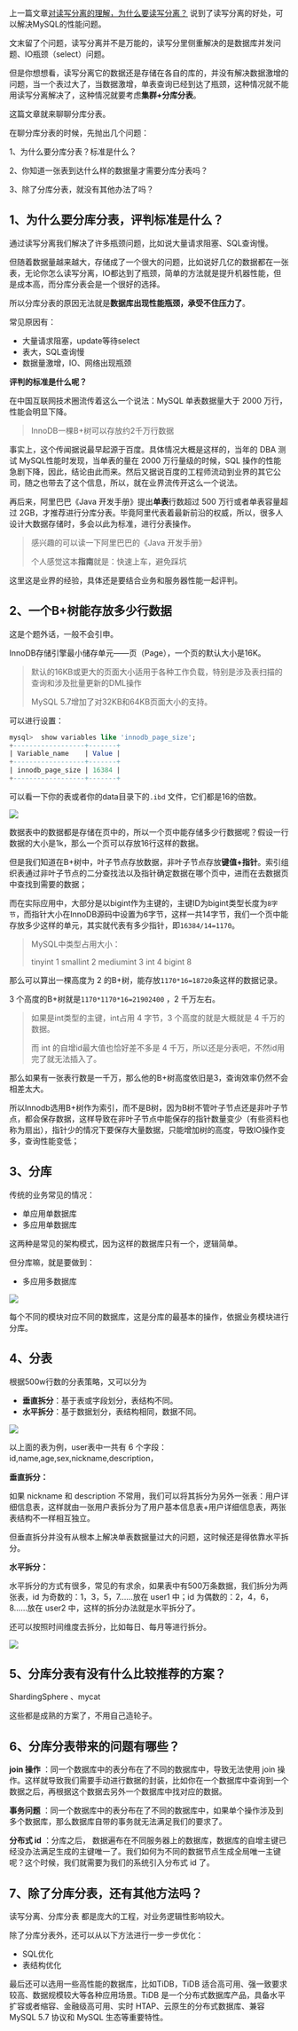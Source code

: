 上一篇文章[对读写分离的理解，为什么要读写分离？](articles\项目深度\对读写分离的理解，为什么要读写分离？.md) 说到了读写分离的好处，可以解决MySQL的性能问题。

文末留了个问题，读写分离并不是万能的，读写分里侧重解决的是数据库并发问题、IO瓶颈（select）问题。

但是你想想看，读写分离它的数据还是存储在各自的库的，并没有解决数据激增的问题，当一个表过大了，当数据激增，单表查询已经到达了瓶颈，这种情况就不能用读写分离解决了，这种情况就要考虑**集群+分库分表**。

这篇文章就来聊聊分库分表。

在聊分库分表的时候，先抛出几个问题：

1、为什么要分库分表？标准是什么？

2、你知道一张表到达什么样的数据量才需要分库分表吗？

3、除了分库分表，就没有其他办法了吗？



## 1、为什么要分库分表，评判标准是什么？

通过读写分离我们解决了许多瓶颈问题，比如说大量请求阻塞、SQL查询慢。

但随着数据量越来越大，存储成了一个很大的问题，比如说好几亿的数据都在一张表，无论你怎么读写分离，IO都达到了瓶颈，简单的方法就是提升机器性能，但是成本高，而分库分表会是一个很好的选择。



所以分库分表的原因无法就是**数据库出现性能瓶颈，承受不住压力了**。

常见原因有：

- 大量请求阻塞，update等待select
- 表大，SQL查询慢
- 数据量激增，IO、网络出现瓶颈

**评判的标准是什么呢？**

在中国互联网技术圈流传着这么一个说法：MySQL 单表数据量大于 2000  万行，性能会明显下降。

> InnoDB一棵B+树可以存放约2千万行数据

事实上，这个传闻据说最早起源于百度。具体情况大概是这样的，当年的 DBA 测试 MySQL性能时发现，当单表的量在  2000 万行量级的时候，SQL  操作的性能急剧下降，因此，结论由此而来。然后又据说百度的工程师流动到业界的其它公司，随之也带去了这个信息，所以，就在业界流传开这么一个说法。

再后来，阿里巴巴《Java 开发手册》提出**单表**行数超过 500 万行或者单表容量超过 2GB，才推荐进行分库分表。毕竟阿里代表着最新前沿的权威，所以，很多人设计大数据存储时，多会以此为标准，进行分表操作。

> 感兴趣的可以读一下阿里巴巴的《Java 开发手册》
>
> 个人感觉这本**指南**就是：快速上车，避免踩坑

这里这是业界的经验，具体还是要结合业务和服务器性能一起评判。



## 2、一个B+树能存放多少行数据

这是个题外话，一般不会引申。

InnoDB存储引擎最小储存单元——页（Page），一个页的默认大小是16K。

> 默认的16KB或更大的页面大小适用于各种工作负载，特别是涉及表扫描的查询和涉及批量更新的DML操作
>
> MySQL 5.7增加了对32KB和64KB页面大小的支持。

可以进行设置：

```sql
mysql>  show variables like 'innodb_page_size';
+------------------+-------+
| Variable_name    | Value |
+------------------+-------+
| innodb_page_size | 16384 |
+------------------+-------+
```

可以看一下你的表或者你的data目录下的`.ibd` 文件，它们都是16的倍数。

![](https://cdn.jsdelivr.net/gh/DogerRain/image@main/img2/image-20210401170724958.png)

数据表中的数据都是存储在页中的，所以一个页中能存储多少行数据呢？假设一行数据的大小是1k，那么一个页可以存放16行这样的数据。

但是我们知道在B+树中，叶子节点存放数据，非叶子节点存放**键值+指针**。索引组织表通过非叶子节点的二分查找法以及指针确定数据在哪个页中，进而在去数据页中查找到需要的数据；



而在实际应用中，大部分是以bigint作为主键的，主键ID为bigint类型长度为`8字节`，而指针大小在InnoDB源码中设置为6字节，这样一共14字节，我们一个页中能存放多少这样的单元，其实就代表有多少指针，即`16384/14=1170`。

> MySQL中类型占用大小：
>
> tinyint     1
> smallint   2
> mediumint 3
> int        4
> bigint     8

 那么可以算出一棵高度为 2 的B+树，能存放`1170*16=18720`条这样的数据记录。

3 个高度的B+树就是`1170*1170*16=21902400` ，2 千万左右。

> 如果是int类型的主键，int占用 4 字节，3 个高度的就是大概就是 4 千万的数据。
>
> 而 int 的自增id最大值也恰好差不多是 4 千万，所以还是分表吧，不然id用完了就无法插入了。

那么如果有一张表行数是一千万，那么他的B+树高度依旧是3，查询效率仍然不会相差太大。

所以Innodb选用B+树作为索引，而不是B树，因为B树不管叶子节点还是非叶子节点，都会保存数据，这样导致在非叶子节点中能保存的指针数量变少（有些资料也称为扇出），指针少的情况下要保存大量数据，只能增加树的高度，导致IO操作变多，查询性能变低；



## 3、分库

传统的业务常见的情况：

- 单应用单数据库
- 多应用单数据库

这两种是常见的架构模式，因为这样的数据库只有一个，逻辑简单。

但分库嘛，就是要做到：

- 多应用多数据库

![](https://cdn.jsdelivr.net/gh/DogerRain/image@main/img2/image-20210401175925979.png)

每个不同的模块对应不同的数据库，这是分库的最基本的操作，依据业务模块进行分库。



## 4、分表

根据500w行数的分表策略，又可以分为

- **垂直拆分**：基于表或字段划分，表结构不同。
- **水平拆分**：基于数据划分，表结构相同，数据不同。

![](https://cdn.jsdelivr.net/gh/DogerRain/image@main/img-20210401/image-20210401180244561.png)

以上面的表为例，user表中一共有 6 个字段：id,name,age,sex,nickname,description， 

**垂直拆分：**

如果 nickname 和 description 不常用，我们可以将其拆分为另外一张表：用户详细信息表，这样就由一张用户表拆分为了用户基本信息表+用户详细信息表，两张表结构不一样相互独立。

但垂直拆分并没有从根本上解决单表数据量过大的问题，这时候还是得依靠水平拆分。

**水平拆分：**

水平拆分的方式有很多，常见的有求余，如果表中有500万条数据，我们拆分为两张表，id 为奇数的：1，3，5，7……放在 user1 中；id 为偶数的：2，4，6，8……放在 user2 中，这样的拆分办法就是水平拆分了。

还可以按照时间维度去拆分，比如每日、每月等进行拆分。

![](https://cdn.jsdelivr.net/gh/DogerRain/image@main/img-20210401/image-20210401180340168.png)



## 5、分库分表有没有什么比较推荐的方案？

ShardingSphere 、mycat

这些都是成熟的方案了，不用自己造轮子。



## 6、分库分表带来的问题有哪些？

**join 操作** ：同一个数据库中的表分布在了不同的数据库中，导致无法使用 join 操作。这样就导致我们需要手动进行数据的封装，比如你在一个数据库中查询到一个数据之后，再根据这个数据去另外一个数据库中找对应的数据。

**事务问题** ：同一个数据库中的表分布在了不同的数据库中，如果单个操作涉及到多个数据库，那么数据库自带的事务就无法满足我们的要求了。

**分布式 id** ：分库之后， 数据遍布在不同服务器上的数据库，数据库的自增主键已经没办法满足生成的主键唯一了。我们如何为不同的数据节点生成全局唯一主键呢？这个时候，我们就需要为我们的系统引入分布式 id 了。



## 7、除了分库分表，还有其他方法吗？

读写分离、分库分表 都是庞大的工程，对业务逻辑性影响较大。

除了分库分表外，还可以从以下方法进行一步一步优化：

- SQL优化
- 表结构优化

最后还可以选用一些高性能的数据库，比如TiDB，TiDB 适合高可用、强一致要求较高、数据规模较大等各种应用场景。TiDB 是一个分布式数据库产品，具备水平扩容或者缩容、金融级高可用、实时 HTAP、云原生的分布式数据库、兼容 MySQL 5.7 协议和 MySQL 生态等重要特性。